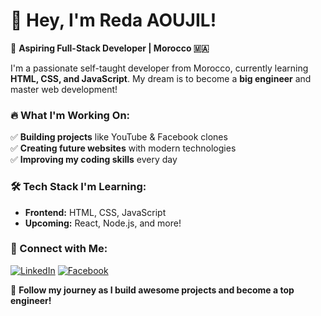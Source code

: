 # 👋 Hey, I'm Reda AOUJIL!  

🚀 **Aspiring Full-Stack Developer | Morocco 🇲🇦**  

I'm a passionate self-taught developer from Morocco, currently learning **HTML, CSS, and JavaScript**. My dream is to become a **big engineer** and master web development!  

### 🔥 What I'm Working On:  
✅ **Building projects** like YouTube & Facebook clones  
✅ **Creating future websites** with modern technologies  
✅ **Improving my coding skills** every day  

### 🛠️ Tech Stack I'm Learning:  
- **Frontend:** HTML, CSS, JavaScript  
- **Upcoming:** React, Node.js, and more!  

### 📢 Connect with Me: 

[![LinkedIn](https://img.shields.io/badge/LinkedIn-blue?logo=linkedin&logoColor=white&style=for-the-badge)](https://www.linkedin.com/in/reda-aoujil-377b5633a?lipi=urn%3Ali%3Apage%3Ad_flagship3_profile_view_base_contact_details%3Bvn1Gl%2B%2FJRJuQtivWNNpoxw%3D%3D)
[![Facebook](https://img.shields.io/badge/Facebook-blue?logo=facebook&logoColor=white&style=for-the-badge)](https://web.facebook.com/profile.php?id=61572011466903&sk=about)

🚀 **Follow my journey as I build awesome projects and become a top engineer!**  


